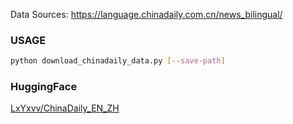Data Sources: https://language.chinadaily.com.cn/news_bilingual/
### USAGE
```bash
python download_chinadaily_data.py [--save-path]
```
### HuggingFace
[LxYxvv/ChinaDaily_EN_ZH](https://huggingface.co/datasets/LxYxvv/ChinaDaily_EN_ZH)
